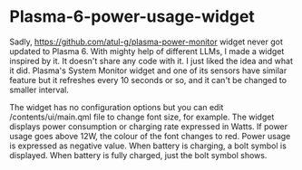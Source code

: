# Plasma-6-power-usage-widget

Sadly, https://github.com/atul-g/plasma-power-monitor widget never got updated to Plasma 6. 
With mighty help of different LLMs, I made a widget inspired by it. It doesn't share any code with it. I just liked the idea and what it did.
Plasma's System Monitor widget and one of its sensors have similar feature but it refreshes every 10 seconds or so, and it can't be changed to smaller interval. 

The widget has no configuration options but you can edit /contents/ui/main.qml file to change font size, for example. 
The widget displays power consumption or charging rate expressed in Watts. If power usage goes above 12W, the colour of the font changes to red.
Power usage is expressed as negative value. When battery is charging, a bolt symbol is displayed. When battery is fully charged, just the bolt symbol shows. 
